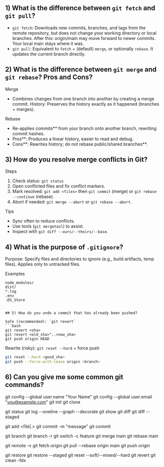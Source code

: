 
## 1) What is the difference between `git fetch` and `git pull`?

- `git fetch`: Downloads new commits, branches, and tags from the remote repository, but does not change your working directory or local branches. After this:
	origin/main may move forward to newer commits. Your local main stays where it was.
- `git pull`: Equivalent to `fetch` + (default) `merge`, or optionally `rebase`. It updates the current branch directly.

## 2) What is the difference between `git merge` and `git rebase`? Pros and Cons?

Merge
- Combines changes from one branch into another by creating a merge commit. History: Preserves the history exactly as it happened (branches + merges).

Rebase
- Re-applies commits** from your branch onto another branch, rewriting commit hashes.
- Pros**: Produces a linear history, easier to read and debug.
- Cons**: Rewrites history; do not rebase public/shared branches**.


## 3) How do you resolve merge conflicts in Git?

Steps
1. Check status: `git status`
2. Open conflicted files and fix conflict markers.
3. Mark resolved: `git add <files>` then `git commit` (merge) or `git rebase --continue` (rebase).
4. Abort if needed: `git merge --abort` or `git rebase --abort`.

Tips
- Sync often to reduce conflicts.
- Use tools (`git mergetool`) to assist.
- Inspect with `git diff --ours/--theirs/--base`.


## 4) What is the purpose of `.gitignore`?

Purpose: Specify files and directories to ignore (e.g., build artifacts, temp files). Applies only to untracked files.

Examples
```gitignore
node_modules/
dist/
*.log
.env
.DS_Store


## 5) How do you undo a commit that has already been pushed?

Safe (recommended): `git revert`
```bash
git revert <sha>
git revert <old_sha>^..<new_sha>
git push origin HEAD
```

Rewrite (risky): `git reset --hard` + force push
```bash
git reset --hard <good_sha>
git push --force-with-lease origin <branch>
```

## 6) Can you give me some common git commands?
git config --global user.name "Your Name"
git config --global user.email "you@example.com"
git init
git clone <url>

git status
git log --oneline --graph --decorate
git show <sha>
git diff
git diff --staged

git add <file|.>
git commit -m "message"
git commit 

git branch
git branch -r
git switch -c feature
git merge main
git rebase main

git remote -v
git fetch origin
git pull --rebase origin main
git push origin <branch>

git restore <file>
git restore --staged <file>
git reset --soft/--mixed/--hard <sha>
git revert <sha>
git clean -fdx

